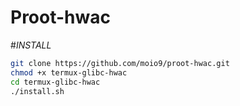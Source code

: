 # Proot-hwac
#_INSTALL_
```sh
git clone https://github.com/moio9/proot-hwac.git
chmod +x termux-glibc-hwac
cd termux-glibc-hwac
./install.sh
```
